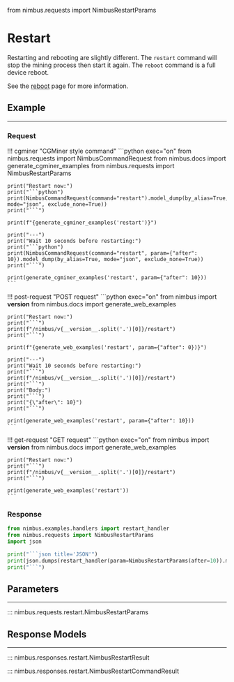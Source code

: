 from nimbus.requests import NimbusRestartParams

# Restart

Restarting and rebooting are slightly different.
The `restart` command will stop the mining process then start it again.
The `reboot` command is a full device reboot.

See the [reboot](reboot.md) page for more information.

## Example
---

### Request
!!! cgminer "CGMiner style command"
    ```python exec="on"
    from nimbus.requests import NimbusCommandRequest
    from nimbus.docs import generate_cgminer_examples
    from nimbus.requests import NimbusRestartParams


    print("Restart now:")
    print("```python")
    print(NimbusCommandRequest(command="restart").model_dump(by_alias=True, mode="json", exclude_none=True))
    print("```")

    print(f"{generate_cgminer_examples('restart')}")

    print("---")
    print("Wait 10 seconds before restarting:")
    print("```python")
    print(NimbusCommandRequest(command="restart", param={"after": 10}).model_dump(by_alias=True, mode="json", exclude_none=True))
    print("```")

    print(generate_cgminer_examples('restart', param={"after": 10}))
    ```

!!! post-request "POST request"
    ```python exec="on"
    from nimbus import __version__
    from nimbus.docs import generate_web_examples

    print("Restart now:")
    print("```")
    print(f"/nimbus/v{__version__.split('.')[0]}/restart")
    print("```")

    print(f"{generate_web_examples('restart', param={"after": 0})}")

    print("---")
    print("Wait 10 seconds before restarting:")
    print("```")
    print(f"/nimbus/v{__version__.split('.')[0]}/restart")
    print("```")
    print("Body:")
    print("```")
    print("{\"after\": 10}")
    print("```")

    print(generate_web_examples('restart', param={"after": 10}))
    ```

!!! get-request "GET request"
    ```python exec="on"
    from nimbus import __version__
    from nimbus.docs import generate_web_examples

    print("Restart now:")
    print("```")
    print(f"/nimbus/v{__version__.split('.')[0]}/restart")
    print("```")

    print(generate_web_examples('restart'))
    ```

### Response
```python exec="on"
from nimbus.examples.handlers import restart_handler
from nimbus.requests import NimbusRestartParams
import json

print("```json title='JSON'")
print(json.dumps(restart_handler(param=NimbusRestartParams(after=10)).model_dump(by_alias=True, mode="json"), indent=4))
print("```")
```


## Parameters
---

::: nimbus.requests.restart.NimbusRestartParams

## Response Models
---

::: nimbus.responses.restart.NimbusRestartResult

::: nimbus.responses.restart.NimbusRestartCommandResult
